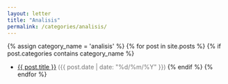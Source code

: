 ```yaml
---
layout: letter
title: "Analisis"
permalink: /categories/analisis/
---
```


{% assign category_name = 'analisis' %}
{% for post in site.posts %}
  {% if post.categories contains category_name %}
- <a href="{{ post.url }}">{{ post.title }}</a> <span style="color:#777;">({{ post.date | date: "%d/%m/%Y" }})</span>
  {% endif %}
{% endfor %}
